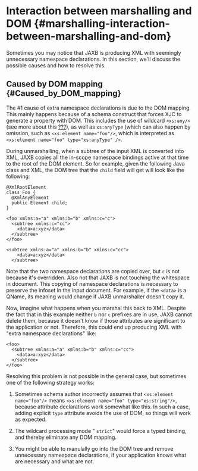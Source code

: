 Interaction between marshalling and DOM {#marshalling-interaction-between-marshalling-and-dom}
=======================================

Sometimes you may notice that JAXB is producing XML with seemingly
unnecessary namespace declarations. In this section, we\'ll discuss the
possible causes and how to resolve this.

Caused by DOM mapping {#Caused_by_DOM_mapping}
---------------------

The \#1 cause of extra namespace declarations is due to the DOM mapping.
This mainly happens because of a schema construct that forces XJC to
generate a property with DOM. This includes the use of wildcard
`<xs:any/>` (see more about this
[???](#compiling-xml-schema-mapping-of-xs-any)), as well as `xs:anyType`
(which can also happen by omission, such as `<xs:element
        name="foo"/>`, which is interpreted as `<xs:element
        name="foo" type="xs:anyType" />`.

During unmarshalling, when a subtree of the input XML is converted into
XML, JAXB copies all the in-scope namespace bindings active at that time
to the root of the DOM element. So for example, given the following Java
class and XML, the DOM tree that the `child` field will get will look
like the following:

``` {.java}
@XmlRootElement
class Foo {
  @XmlAnyElement
  public Element child;
}
```

``` {.xml}
<foo xmlns:a="a" xmlns:b="b" xmlns:c="c">
  <subtree xmlns:c="cc">
    <data>a:xyz</data>
  </subtree>
</foo>
```

``` {.xml}
<subtree xmlns:a="a" xmlns:b="b" xmlns:c="cc">
    <data>a:xyz</data>
  </subtree>
```

Note that the two namespace declarations are copied over, but `c` is not
because it\'s overridden. Also not that JAXB is not touching the
whitespace in document. This copying of namespace declarations is
necessary to preserve the infoset in the input document. For example, if
the `<data>` is a QName, its meaning would change if JAXB unmarshaller
doesn\'t copy it.

Now, imagine what happens when you marshal this back to XML. Despite the
fact that in this example neither `b` nor `c` prefixes are in use, JAXB
cannot delete them, because it doesn\'t know if those attributes are
significant to the application or not. Therefore, this could end up
producing XML with \"extra namespace declarations\" like:

``` {.xml}
<foo>
  <subtree xmlns:a="a" xmlns:b="b" xmlns:c="cc">
    <data>a:xyz</data>
  </subtree>
</foo>
```

Resolving this problem is not possible in the general case, but
sometimes one of the following strategy works:

1.  Sometimes schema author incorrectly assumes that
    `<xs:element name="foo"/>` means
    `<xs:element name="foo" type="xs:string"/>`, because attribute
    declarations work somewhat like this. In such a case, adding
    explicit `type` attribute avoids the use of DOM, so things will work
    as expected.

2.  The wildcard processing mode \" `strict`\" would force a typed
    binding, and thereby eliminate any DOM mapping.

3.  You might be able to manulally go into the DOM tree and remove
    unnecessary namespace declarations, if your application knows what
    are necessary and what are not.
